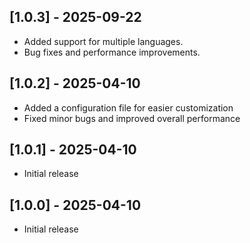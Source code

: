 ## [1.0.3] - 2025-09-22
- Added support for multiple languages.
- Bug fixes and performance improvements.

## [1.0.2] - 2025-04-10
- Added a configuration file for easier customization
- Fixed minor bugs and improved overall performance

## [1.0.1] - 2025-04-10
- Initial release

## [1.0.0] - 2025-04-10
- Initial release
